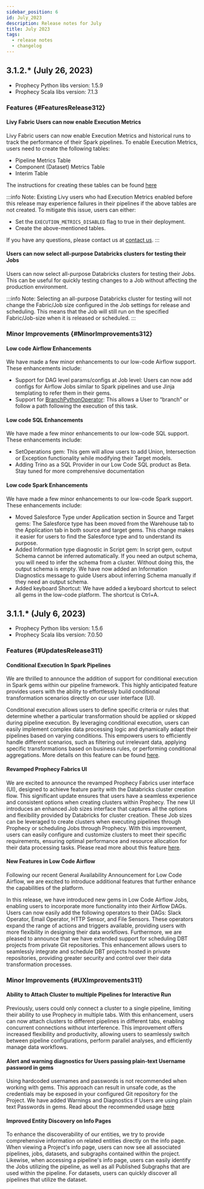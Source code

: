 ```yaml
---
sidebar_position: 6
id: July_2023
description: Release notes for July
title: July 2023
tags:
  - release notes
  - changelog
---
```


## 3.1.2.\* (July 26, 2023)

- Prophecy Python libs version: 1.5.9
- Prophecy Scala libs version: 7.1.3

### Features {#FeaturesRelease312}

#### Livy Fabric Users can now enable Execution Metrics

Livy Fabric users can now enable Execution Metrics and historical runs to track the performance of their Spark pipelines. To enable Execution Metrics, users need to create the following tables:

- Pipeline Metrics Table
- Component (Dataset) Metrics Table
- Interim Table

The instructions for creating these tables can be found [here](/docs/Spark/execution/execution-metrics.md)

:::info
Note: Existing Livy users who had Execution Metrics enabled before this release may experience failures in their pipelines if the above tables are not created. To mitigate this issue, users can either:

- Set the `EXECUTION_METRICS_DISABLED` flag to true in their deployment.
- Create the above-mentioned tables.

If you have any questions, please contact us at [contact us](mailto:success@Prophecy.io).
:::

#### Users can now select all-purpose Databricks clusters for testing their Jobs

Users can now select all-purpose Databricks clusters for testing their Jobs. This can be useful for quickly testing changes to a Job without affecting the production environment.

:::info
Note: Selecting an all-purpose Databricks cluster for testing will not change the Fabric/Job size configured in the Job settings for release and scheduling. This means that the Job will still run on the specified Fabric/Job-size when it is released or scheduled.
:::

### Minor Improvements {#MinorImprovements312}

#### Low code Airflow Enhancements

We have made a few minor enhancements to our low-code Airflow support. These enhancements include:

- Support for DAG level params/configs at Job level: Users can now add configs for Airflow Jobs similar to Spark pipelines and use Jinja templating to refer them in their gems.
- Support for [BranchPythonOperator](https://airflow.apache.org/docs/apache-airflow/2.4.3/_api/airflow/operators/python/index.html#airflow.operators.python.BranchPythonOperator): This allows a User to “branch” or follow a path following the execution of this task.

#### Low code SQL Enhancements

We have made a few minor enhancements to our low-code SQL support. These enhancements include:

- SetOperations gem: This gem will allow users to add Union, Intersection or Exception functionality while modifying their Target models.
- Adding Trino as a SQL Provider in our Low Code SQL product as Beta. Stay tuned for more comprehensive documentation

#### Low code Spark Enhancements

We have made a few minor enhancements to our low-code Spark support. These enhancements include:

- Moved Salesforce Type under Application section in Source and Target gems: The Salesforce type has been moved from the Warehouse tab to the Application tab in both source and target gems. This change makes it easier for users to find the Salesforce type and to understand its purpose.
- Added Information type diagnostic in Script gem: In script gem, output Schema cannot be inferred automatically. If you need an output schema, you will need to infer the schema from a cluster. Without doing this, the output schema is empty. We have now added an Information Diagnostics message to guide Users about inferring Schema manually if they need an output schema.
- Added keyboard Shortcut: We have added a keyboard shortcut to select all gems in the low-code platform. The shortcut is Ctrl+A.

## 3.1.1.\* (July 6, 2023)

- Prophecy Python libs version: 1.5.6
- Prophecy Scala libs version: 7.0.50

### Features {#UpdatesRelease311}

#### Conditional Execution In Spark Pipelines

We are thrilled to announce the addition of support for conditional execution in Spark gems within our pipeline framework. This highly anticipated feature provides users with the ability to effortlessly build conditional transformation scenarios directly on our user interface (UI).

Conditional execution allows users to define specific criteria or rules that determine whether a particular transformation should be applied or skipped during pipeline execution.
By leveraging conditional execution, users can easily implement complex data processing logic and dynamically adapt their pipelines based on varying conditions. This empowers users to efficiently handle different scenarios, such as filtering out irrelevant data, applying specific transformations based on business rules, or performing conditional aggregations.
More details on this feature can be found [here](/docs/Spark/execution/conditional-execution.md).

#### Revamped Prophecy Fabrics UI

We are excited to announce the revamped Prophecy Fabrics user interface (UI), designed to achieve feature parity with the Databricks cluster creation flow. This significant update ensures that users have a seamless experience and consistent options when creating clusters within Prophecy.
The new UI introduces an enhanced Job sizes interface that captures all the options and flexibility provided by Databricks for cluster creation. These Job sizes can be leveraged to create clusters when executing pipelines through Prophecy or scheduling Jobs through Prophecy.
With this improvement, users can easily configure and customize clusters to meet their specific requirements, ensuring optimal performance and resource allocation for their data processing tasks.
Please read more about this feature [here](/docs/administration/Spark-fabrics/databricks/databricks.md).

#### New Features in Low Code Airflow

Following our recent General Availability Announcement for Low Code Airflow, we are excited to introduce additional features that further enhance the capabilities of the platform.

In this release, we have introduced new gems in Low Code Airflow Jobs, enabling users to incorporate more functionality into their Airflow DAGs.
Users can now easily add the following operators to their DAGs: Slack Operator, Email Operator, HTTP Sensor, and File Sensors. These operators expand the range of actions and triggers available, providing users with more flexibility in designing their data workflows.
Furthermore, we are pleased to announce that we have extended support for scheduling DBT projects from private Git repositories. This enhancement allows users to seamlessly integrate and schedule DBT projects hosted in private repositories, providing greater security and control over their data transformation processes.

### Minor Improvements {#UXImprovements311}

#### Ability to Attach Cluster to multiple Pipelines for Interactive Run

Previously, users could only connect a cluster to a single pipeline, limiting their ability to use Prophecy in multiple tabs.
With this enhancement, users can now attach clusters to different pipelines in different tabs, enabling concurrent connections without interference.
This improvement offers increased flexibility and productivity, allowing users to seamlessly switch between pipeline configurations, perform parallel analyses, and efficiently manage data workflows.

#### Alert and warning diagnostics for Users passing plain-text Username password in gems

Using hardcoded usernames and passwords is not recommended when working with gems.
This approach can result in unsafe code, as the credentials may be exposed in your configured Git repository for the Project.
We have added Warnings and Diagnostics if Users are using plain text Passwords in gems. Read about the recommended usage [here](docs/administration/connections-and-secrets/use-dbx-secret.md)

#### Improved Entity Discovery on Info Pages

To enhance the discoverability of our entities, we try to provide comprehensive information on related entities directly on the info page.
When viewing a Project's info page, users can now see all associated pipelines, jobs, datasets, and subgraphs contained within the project.
Likewise, when accessing a pipeline's info page, users can easily identify the Jobs utilizing the pipeline, as well as all Published Subgraphs that are used within the pipeline.
For datasets, users can quickly discover all pipelines that utilize the dataset.
